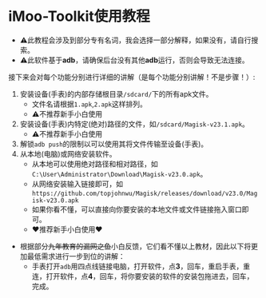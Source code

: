# iMoo-Toolkit使用教程

- ⚠此教程会涉及到部分专有名词，我会选择一部分解释，如果没有，请自行搜索。
- ⚠此软件基于**adb**，请确保后台没有其他**adb**运行，否则会导致无法连接。

接下来会对每个功能分别进行详细的讲解（是每个功能分别讲解！不是步骤！）:
 1. 安装设备(手表)的内部存储根目录`/sdcard/`下的所有apk文件。
    - 文件名请根据`1.apk`,`2.apk`这样排列。
    - ⚠不推荐新手小白使用
 2. 安装设备(手表)内特定(绝对)路径的文件，如`/sdcard/Magisk-v23.1.apk`。
    - ⚠不推荐新手小白使用
 3. 解锁`adb push`的限制以可以使用其将文件传输至设备(手表)。
 4. 从本地(电脑)或网络安装软件。
    - 从本地可以使用绝对路径和相对路径，如`C:\User\Administrator\Download\Magisk-v23.0.apk`。
    - 从网络安装输入链接即可，如`https://github.com/topjohnwu/Magisk/releases/download/v23.0/Magisk-v23.0.apk`
    - 如果你看不懂，可以直接向你要安装的本地文件或文件链接拖入窗口即可。
    - ♥️推荐新手小白使用♥️

- 根据部分~~九年教育的漏网之鱼~~小白反馈，它们看不懂以上教材，因此以下将更加最低需求进行一步到位的讲解：
   - 手表打开`adb`用四点线链接电脑，打开软件，点**3**，回车，重启手表，重连，打开软件，点**4**，回车，将你要安装的软件的安装包拖进去，回车，完成。
